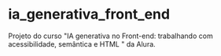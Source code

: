 # ia_generativa_front_end

Projeto do curso "IA generativa no Front-end: trabalhando com acessibilidade, semântica e HTML
" da Alura.
